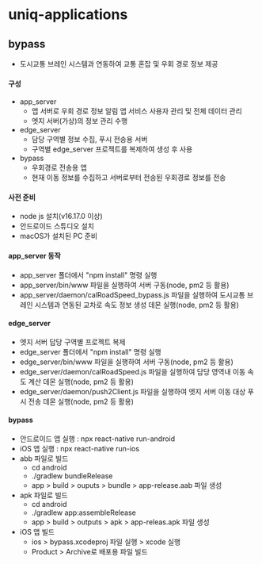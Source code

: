 # uniq-applications

## bypass
* 도시교통 브레인 시스템과 연동하여 교통 혼잡 및 우회 경로 정보 제공

#### 구성
  * app_server
    * 앱 서버로 우회 경로 정보 알림 앱 서비스 사용자 관리 및 전체 데이터 관리
    * 엣지 서버(가상)의 정보 관리 수행
  * edge_server
    * 담당 구역별 정보 수집, 푸시 전송용 서버
    * 구역별 edge_server 프로젝트를 복제하여 생성 후 사용
  * bypass
    * 우회경로 전송용 앱
    * 현재 이동 정보를 수집하고 서버로부터 전송된 우회경로 정보를 전송

#### 사전 준비
  * node js 설치(v16.17.0 이상)
  * 안드로이드 스튜디오 설치
  * macOS가 설치된 PC 준비

#### app_server 동작
  * app_server 폴더에서 "npm install" 명령 실행
  * app_server/bin/www 파일을 실행하여 서버 구동(node, pm2 등 활용)
  * app_server/daemon/calRoadSpeed_bypass.js 파일을 실행하여 도시교통 브레인 시스템과 연동된 교차로 속도 정보 생성 데몬 실행(node, pm2 등 활용)

#### edge_server
  * 엣지 서버 답당 구역별 프로젝트 복제
  * edge_server 폴더에서 "npm install" 명령 실행
  * edge_server/bin/www 파일을 실행하여 서버 구동(node, pm2 등 활용)
  * edge_server/daemon/calRoadSpeed.js 파일을 실행하여 담당 영역내 이동 속도 계산 데몬 실행(node, pm2 등 활용)
  * edge_server/daemon/push2Client.js 파일을 실행하여 엣지 서버 이동 대상 푸시 전송 데몬 실행(node, pm2 등 활용)

#### bypass
  * 안드로이드 앱 실행 : npx react-native run-android
  * iOS 앱 실행 : npx react-native run-ios
  * abb 파일로 빌드
    * cd android
    * ./gradlew bundleRelease
    * app > build > ouputs > bundle > app-release.aab 파일 생성
  * apk 파일로 빌드
    * cd android
    * ./gradlew app:assembleRelease
    * app > build > outputs > apk > app-releas.apk 파일 생성
  * iOS 앱 빌드
    * ios > bypass.xcodeproj 파일 실행 > xcode 실행
    * Product > Archive로 배포용 파일 빌드
